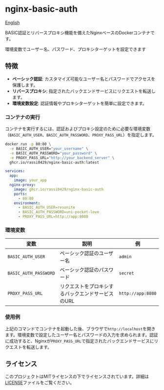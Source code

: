 # nginx-basic-auth

[English](./README-en.md)

BASIC認証とリバースプロキシ機能を備えたNginxベースのDockerコンテナです。

環境変数でユーザー名、パスワード、プロキシターゲットを設定できます

## 特徴

- **ベーシック認証**: カスタマイズ可能なユーザー名とパスワードでアクセスを保護します。
- **リバースプロキシ**: 指定されたバックエンドサービスにリクエストを転送します。
- **環境変数設定**: 認証情報やプロキシターゲットを簡単に設定できます。

### コンテナの実行

コンテナを実行するには、認証およびプロキシ設定のために必要な環境変数（`BASIC_AUTH_USER`、`BASIC_AUTH_PASSWORD`、`PROXY_PASS_URL`）を指定します。

```bash
docker run -p 80:80 \
  -e BASIC_AUTH_USER="your_username" \
  -e BASIC_AUTH_PASSWORD="your_password" \
  -e PROXY_PASS_URL="http://your_backend_server" \
  ghcr.io/rassi0429/nginx-basic-auth:latest
```

```yml
services:
  app:
    image: your_app
  nginx-proxy:
    image: ghcr.io/rassi0429/nginx-basic-auth
    ports:
      - 80:80
    environment:
      - BASIC_AUTH_USER=resonite
      - BASIC_AUTH_PASSWORD=uni-pocket-love
      - PROXY_PASS_URL=http://app:8080
```

### 環境変数

| 変数                | 説明                                           | 例                           |
|---------------------|----------------------------------------------|------------------------------|
| `BASIC_AUTH_USER`   | ベーシック認証のユーザー名                     | `admin`                      |
| `BASIC_AUTH_PASSWORD` | ベーシック認証のパスワード                      | `secret`                     |
| `PROXY_PASS_URL`    | リクエストをプロキシするバックエンドサービスのURL | `http://app:8080`      |

### 使用例

上記のコマンドでコンテナを起動した後、ブラウザで`http://localhost`を開きます。環境変数で設定したユーザー名とパスワードの入力を求められます。認証に成功すると、Nginxが`PROXY_PASS_URL`で指定されたバックエンドサービスにリクエストを転送します。

## ライセンス

このプロジェクトはMITライセンスの下でライセンスされています。詳細は[LICENSE](LICENSE)ファイルをご覧ください。

